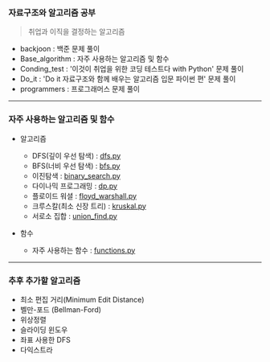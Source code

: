 ### 자료구조와 알고리즘 공부
> 취업과 이직을 결정하는 알고리즘
* backjoon          : 백준 문제 풀이
* Base_algorithm    : 자주 사용하는 알고리즘 및 함수
* Conding_test      : '이것이 취업을 위한 코딩 테스트다 with Python' 문제 풀이
* Do_it             : 'Do it 자료구조와 함께 배우는 알고리즘 입문 파이썬 편' 문제 풀이
* programmers       : 프로그래머스 문제 풀이

<hr>

### 자주 사용하는 알고리즘 및 함수
* 알고리즘
    * DFS(깊이 우선 탐색)   : [dfs.py](/Base_algorithm/dfs.py)
    * BFS(너비 우선 탐색)   : [bfs.py](/Base_algorithm/bfs.py)
    * 이진탐색              : [binary_search.py](/Base_algorithm/binary_search.py)
    * 다이나믹 프로그래밍    : [dp.py](/Base_algorithm/dp.py)
    * 플로이드 워셜         : [floyd_warshall.py](/Base_algorithm/floyd_warshall.py)
    * 크루스칼(최소 신장 트리) : [kruskal.py](/Base_algorithm/kruskal.py)
    * 서로소 집합           : [union_find.py](/Base_algorithm/union_find.py)

* 함수
    * 자주 사용하는 함수    : [functions.py](/Base_algorithm/functions.py)

<hr>

### 추후 추가할 알고리즘

* 최소 편집 거리(Minimum Edit Distance)
* 벨만-포드 (Bellman-Ford)
* 위상정렬
* 슬라이딩 윈도우
* 좌표 사용한 DFS
* 다익스트라
